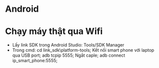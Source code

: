 # Android
# Chạy máy thật qua Wifi
  - Lấy link SDK trong Android Studio: Tools/SDK Manager
  - Trong cmd: 
     cd link_sdk\platform-tools;
     Kết nối smart phone với laptop qua USB port;
     adb tcpip 5555;
     Ngắt caple;
     adb connect ip_smart_phone:5555;
